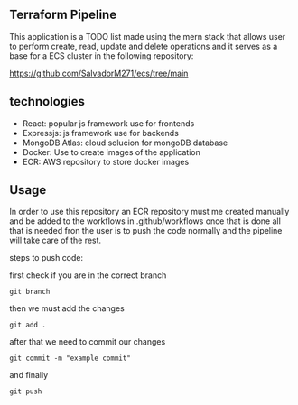 ## Terraform Pipeline

This application is a TODO list made using the mern stack that allows user to perform create, read, update and delete operations
and it serves as a base for a ECS cluster in the following repository:

https://github.com/SalvadorM271/ecs/tree/main

## technologies

- React: popular js framework use for frontends
- Expressjs: js framework use for backends
- MongoDB Atlas: cloud solucion for mongoDB database
- Docker: Use to create images of the application
- ECR: AWS repository to store docker images

## Usage 

In order to use this repository an ECR repository must me created manually and be added to the workflows in .github/workflows
once that is done all that is needed fron the user is to push the code normally and the pipeline will take care of the rest.

steps to push code:

first check if you are in the correct branch

`git branch`

then we must add the changes

`git add .`

after that we need to commit our changes

`git commit -m "example commit"`

and finally

`git push`
